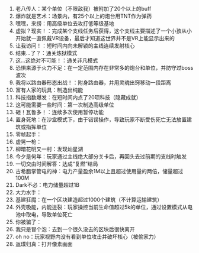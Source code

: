 1. 老八传人：某个单位（不限敌我）被附加了20个以上的buff  
2. 爆炸就是艺术：场景内，有25个以上的炮台用TNT作为弹药
3. 嘿嘿，来捞：用高级单位去攻打低等级基地
4. 虚拟？现实！：完成某个支线任务后获得，这个支线主要描述了一个小孩从小开始就一直佩戴VR设备，最后才知道这世界并不是VR上能显示出来的
5. 让我访问！：短时间内向未解锁的主线连续发射核心
6. 结束...了？：通关炼狱模式
7. 这...这绝对不可能！：通关非凡模式
8. 恐惧来源于火力不足：在一定范围内存在非常多的炮台和单位，并防守过boss波次
9. 我将以路由器形态出战！：附身路由器，并用灵魂出窍移动一段距离
10. 富有人家的玩具：制造出纯能
11. 科技指数爆发：在短时间内点了20项科技（隐藏成就）
12. 这可能需要一些时间：第一次制造高级单位
13. 砸！瓦鲁多！：连续多次使用暂停功能
14. 置身死地：在沙盒模式下，由于错误操作，导致玩家不断受伤死亡无法放置建筑或指挥单位
15. 零帧起手：
16. 虚晃一枪：
17. 柳暗花明又一村：发现灿星湖
18. 今夕是何年：玩家通过主线绝大部分关卡后，再回头去过前期的支线时触发
19. 一切交由时间解答：达成“复燃”结局
20. 古希腊掌管电的神：电力产量盈余1M以上且超过使用量的两倍，储量超过100M
21. Dark不必：电力储量超过1B
22. 大力水手：
23. 基建狂魔：在一个区块建造超过1000个建筑（不计算运输建筑）  
24. 外壳吸能，内能迸裂：玩家操控当前生命值超过5k的单位，通过设置模式从电池中取电，导致单位死亡
25. 你被骗了：
26. 我只是冒个泡：去到一个很久没去的区块后很快离开
27. oh no：玩家视野内没有看到单位攻击并破坏核心（被偷家力）
28. 返璞归真：打开像素画面
